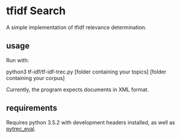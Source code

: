 # tfidf Search

A simple implementation of tfidf relevance determination.

## usage

Run with:

python3 tf-idf/tf-idf-trec.py [folder containing your topics] [folder containing your corpus]

Currently, the program expects documents in XML format.

## requirements

Requires python 3.5.2 with development headers installed, as well as [pytrec_eval](https://github.com/cvangysel/pytrec_eval/blob/master/examples/trec_eval.py).
